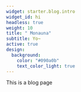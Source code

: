 ```yaml
---
widget: starter.blog.intro
widget_id: hi
headless: true
weight: 10
title: " Monauna"
subtitle: Yo~
active: true
design:
  background:
    color: "#090a0b"
    text_color_light: true
---
```

This is a blog page